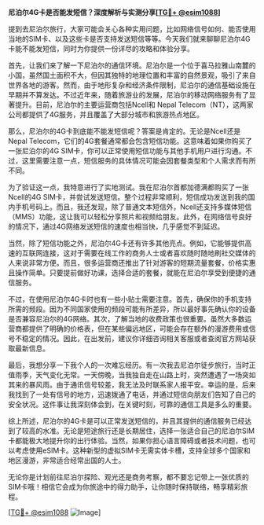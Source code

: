 **尼泊尔4G卡是否能发短信？深度解析与实测分享[[TG💪+ @esim1088](https://t.me/s/esim1088)]**

提到去尼泊尔旅行，大家可能会关心各种实用问题，比如网络信号如何、能否使用当地的SIM卡、以及这些卡是否支持发送短信等等。今天我们就来聊聊尼泊尔4G卡能不能发短信，同时为你提供一份详尽的攻略和体验分享。

首先，让我们来了解一下尼泊尔的通信环境。尼泊尔是一个位于喜马拉雅山南麓的小国，虽然国土面积不大，但因其独特的地理位置和丰富的自然景观，吸引了来自世界各地的游客。然而，由于地形复杂和经济条件限制，尼泊尔的通信基础设施在早期并不算发达。不过近年来，随着旅游业的发展，尼泊尔的移动网络服务有了显著提升。目前，尼泊尔的主要运营商包括Ncell和 Nepal Telecom（NT），这两家公司都提供了4G服务，并且覆盖了大部分城市和旅游热点地区。

那么，尼泊尔的4G卡到底能不能发短信呢？答案是肯定的。无论是Ncell还是Nepal Telecom，它们的4G套餐通常都会包含短信功能。这意味着如果你购买了一张尼泊尔的4G SIM卡，你可以正常使用短信功能与其他手机用户进行沟通。不过，这里需要注意一点，短信服务的具体情况可能会因套餐类型和个人需求而有所不同。

为了验证这一点，我特意进行了实地测试。我在尼泊尔首都加德满都购买了一张Ncell的4G SIM卡，并尝试发送短信。整个过程非常顺利，短信成功发送到我的国内手机号码上。而且，我还发现，除了普通文本短信外，Ncell还支持多媒体短信（MMS）功能，这让我可以轻松分享照片和视频给朋友。此外，在网络信号良好的情况下，通过4G网络发送短信的速度也相当快，几乎感觉不到延迟。

当然，除了短信功能之外，尼泊尔4G卡还有许多其他亮点。例如，它能够提供高速的互联网连接，这对于需要在线工作的商务人士或者喜欢随时随地刷社交媒体的人来说非常方便。而且，很多运营商还推出了针对游客的短期流量套餐，价格实惠且操作简单。只要提前做好功课，选择合适的套餐，就能在尼泊尔享受到便捷的通信服务。

不过，在使用尼泊尔4G卡时也有一些小贴士需要注意。首先，确保你的手机支持所需的频段。因为不同国家使用的频段可能有所差异，所以最好事先确认你的设备是否兼容尼泊尔的4G网络。其次，了解当地的收费政策也很重要。虽然大多数运营商都提供了明确的价格表，但在某些偏远地区，可能会存在额外的漫游费用或信号不稳定的情况。因此，在出发前，建议你详细咨询相关客服或者查阅官方网站获取最新信息。

最后，我想分享一下我个人的一次难忘经历。有一次我去尼泊尔徒步旅行，当时正值雨季，天气变化无常。一天傍晚，当我独自走在山路上时，突然遭遇了一场突如其来的暴风雨。由于通讯信号较差，我无法及时联系家人报平安。幸运的是，后来我找到了一处有信号的地方，迅速拨通了电话，并通过短信向朋友们告知了自己的安全状况。这件事让我深刻体会到，在关键时刻，可靠的通信工具是多么的重要。

综上所述，尼泊尔的4G卡是可以正常发送短信的，并且其提供的通信服务已经达到了较高的水准。无论是短途旅行还是长期居住，选择一张适合自己的尼泊尔SIM卡都能极大地提升你的出行体验。当然，如果你担心语言障碍或者技术问题，也可以考虑使用eSIM卡。这种新型的虚拟SIM卡无需实体卡槽，支持全球多个国家和地区漫游，非常适合经常出国的人士。

无论你是计划前往尼泊尔探险、观光还是商务考察，都不要忘记带上一张优质的SIM卡哦！相信它会成为你旅途中的得力助手，让你随时保持联络，畅享精彩旅程。

[[TG💪+ @esim1088](https://t.me/s/esim1088) ![Image](https://i.postimg.cc/4NQfJmqS/Snipaste-2025-05-13-00-14-12.png)]